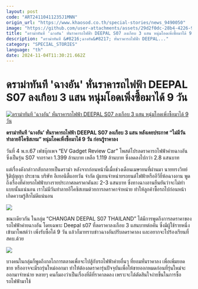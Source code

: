 ```yaml
---
layout: post
code: "ART24110411235J1MNN"
origin_url: "https://www.khaosod.co.th/special-stories/news_9490050"
image: "https://github.com/user-attachments/assets/29d2f0dc-28b4-4226-9bd5-12cf16b78de4"
title: "ดราม่าทันที 'ฉางอัน' หั่นราคารถไฟฟ้า DEEPAL S07 ลงเกือบ 3 แสน หนุ่มโอดเพิ่งซื้อมาได้ 9 วัน"
description: "ดราม่าทันที &#8216;ฉางอัน&#8217; หั่นราคารถไฟฟ้า DEEPAL..."
category: "SPECIAL_STORIES"
language: "th"
date: 2024-11-04T11:30:21.662Z
---
```


# ดราม่าทันที 'ฉางอัน' หั่นราคารถไฟฟ้า DEEPAL S07 ลงเกือบ 3 แสน หนุ่มโอดเพิ่งซื้อมาได้ 9 วัน

[![ดราม่าทันที 'ฉางอัน' หั่นราคารถไฟฟ้า DEEPAL S07 ลงเกือบ 3 แสน หนุ่มโอดเพิ่งซื้อมาได้ 9 วัน](https://www.khaosod.co.th/wpapp/uploads/2024/11/deepal.jpg "ดราม่าทันที 'ฉางอัน' หั่นราคารถไฟฟ้า DEEPAL S07 ลงเกือบ 3 แสน หนุ่มโอดเพิ่งซื้อมาได้ 9 วัน")](https://www.khaosod.co.th/wpapp/uploads/2024/11/deepal.jpg)

**ดราม่าทันที ‘ฉางอัน’ หั่นราคารถไฟฟ้า DEEPAL S07 ลงเกือบ 3 แสน หลังเคยประกาศ “ไม่มีวันทำลายอีโคซิสเทม” หนุ่มโอดเพิ่งซื้อมาได้ 9 วัน ก่อนรู้ราคาลง**

วันที่ 4 พ.ย.67 เฟซบุ๊กเพจ “EV Gadget Review Car” โพสต์โปรลดราคารถไฟฟ้าค่ายฉางอัน ซึ่งเป็นรุ่น S07 จากราคา 1.399 ล้านบาท เหลือ 1.119 ล้านบาท ซึ่งลดลงไปกว่า 2.8 แสนบาท

แต่เรื่องดังกล่าวกลับกลายเป็นดราม่า หลังจากก่อนหน้านี้เมื่อช่วงเดือนเมษายนที่ผ่านมา นายทรงวิทย์ ฐิติปุญญา ประธาน บริษัท อีเทอนิตี้แอทวัน จำกัด ผู้แทนจำหน่ายรถยนต์ไฟฟ้าหรืออีวียี่ห้อฉางอาน พูดถึงเรื่องที่ค่ายรถไฟฟ้าบางรายประกาศลดราคาคันละ 2-3 แสนบาท ซึ่งทางฉางอานยืนยันว่าจะไม่ทำแบบนั้นแน่นอน เราไม่มีวันทำลายอีโคซิสเทมด้วยการลดราคาจำหน่าย ทำให้ลูกค้าซื้อรถไปก่อนหน้าเกิดความรู้สึกไม่ดีแน่นอน

[![](https://www.khaosod.co.th/wpapp/uploads/2024/11/deepal3.jpg)](https://www.khaosod.co.th/wpapp/uploads/2024/11/deepal3.jpg)

ขณะเดียวกัน ในกลุ่ม “CHANGAN DEEPAL S07 THAILAND” ได้มีการพูดถึงการลดราคาของรถไฟฟ้าค่ายฉางอัน โดยเฉพาะ Deepal s07 ที่ลดราคาลงเกือบ 3 แสนบาทต่อคัน ซึ่งมีผู้ใช้รายหนึ่งเข้ามาโพสต์ว่า เพิ่งรับซื้อได้ 9 วัน แล้วก็มาทราบข่าวฉางอันปรับลดราคาลง และอยากจะไปร้องเรียนที่ สคบ.ด้วย

[![](https://www.khaosod.co.th/wpapp/uploads/2024/11/deepal2.jpg)](https://www.khaosod.co.th/wpapp/uploads/2024/11/deepal2.jpg)

บางคนในกลุ่มก็พูดถึงกลไกการตลาดเพื่อจะไปสู้กับรถไฟฟ้าค่ายอื่นๆ ที่ยอมหั่นราคาลง เพื่อเพิ่มยอดขาย หรืออาจจะมีรถรุ่นใหม่ออกมา ทำให้ต้องลดราคารุ่นปัจจุบันเพื่อให้ขายออกหมดก่อนที่รุ่นใหม่จะออกมาจำหน่าย หลายๆ คนก็มองว่าเป็นเรื่องที่ดีที่ราคาลดลง เพราะจะได้ตัดสินใจง่ายขึ้นในการซื้อรถไฟฟ้ามาใช้



